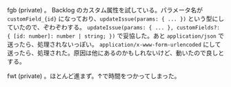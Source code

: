 fgb (private) 。 Backlog のカスタム属性を試している。パラメータ名が `customField_{id}` になっており、`updateIssue(params: { ... })` という型にしていたので、ぞわぞわする。 `updateIssue(params: { ... }, customFields?: { [id: number]: number | string; })` で妥協した。あと `application/json` で送ったら、処理されないっぽい。 `application/x-www-form-urlencoded` にして送ったら、処理された。原因は他にあるのかもしれないけど、動いたので良しとする。

fwt (private) 。ほとんど進まず。↑で時間をつかってしまった。
